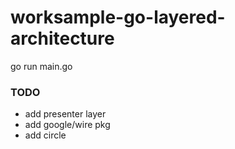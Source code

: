 # worksample-go-layered-architecture

go run main.go

### TODO
- add presenter layer
- add google/wire pkg
- add circle